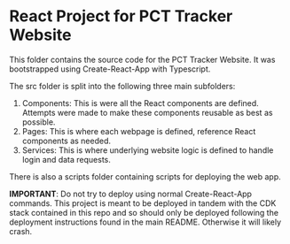 # React Project for PCT Tracker Website

This folder contains the source code for the PCT Tracker Website. It was bootstrapped using Create-React-App with Typescript.

The src folder is split into the following three main subfolders: 
1. Components: This is were all the React components are defined. Attempts were made to make these components reusable as best as possible.
1. Pages: This is where each webpage is defined, reference React components as needed.
1. Services: This is where underlying website logic is defined to handle login and data requests.

There is also a scripts folder containing scripts for deploying the web app. 

**IMPORTANT**: Do not try to deploy using normal Create-React-App commands. This project is meant to be deployed in tandem with the CDK stack contained in this repo and so should only be deployed following the deployment instructions found in the main README. Otherwise it will likely crash.

